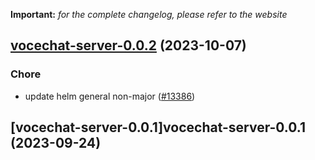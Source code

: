 **Important:**
*for the complete changelog, please refer to the website*




## [vocechat-server-0.0.2](https://github.com/succelle/charts/compare/vocechat-server-0.0.1...vocechat-server-0.0.2) (2023-10-07)

### Chore

- update helm general non-major ([#13386](https://github.com/succelle/charts/issues/13386))
  
  


## [vocechat-server-0.0.1]vocechat-server-0.0.1 (2023-09-24)

